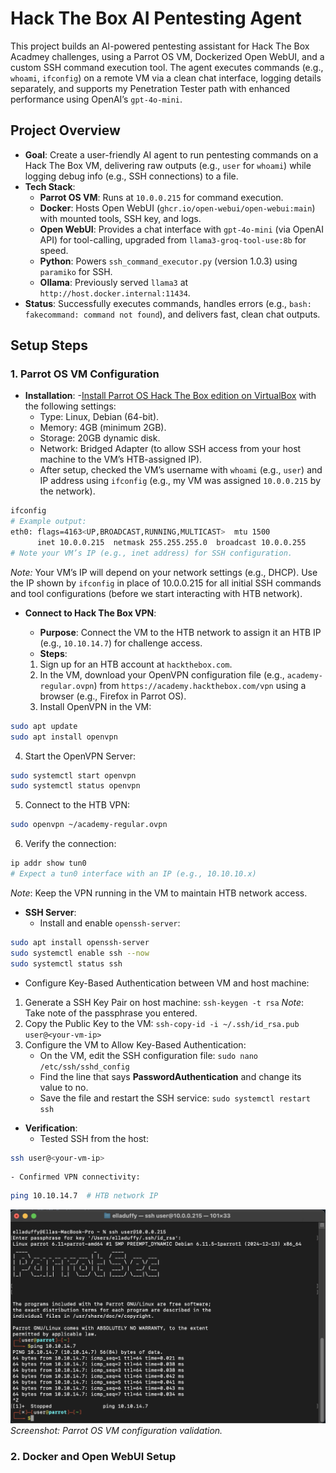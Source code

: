 # Hack The Box AI Pentesting Agent

This project builds an AI-powered pentesting assistant for Hack The Box Acadmey challenges, using a Parrot OS VM, Dockerized Open WebUI, and a custom SSH command execution tool. The agent executes commands (e.g., `whoami`, `ifconfig`) on a remote VM via a clean chat interface, logging details separately, and supports my Penetration Tester path with enhanced performance using OpenAI’s `gpt-4o-mini`.

## Project Overview
- **Goal**: Create a user-friendly AI agent to run pentesting commands on a Hack The Box VM, delivering raw outputs (e.g., `user` for `whoami`) while logging debug info (e.g., SSH connections) to a file.
- **Tech Stack**:
    - **Parrot OS VM**: Runs at `10.0.0.215` for command execution.
    - **Docker**: Hosts Open WebUI (`ghcr.io/open-webui/open-webui:main`) with mounted tools, SSH key, and logs.
    - **Open WebUI**: Provides a chat interface with `gpt-4o-mini` (via OpenAI API) for tool-calling, upgraded from `llama3-groq-tool-use:8b` for speed.
    - **Python**: Powers `ssh_command_executor.py` (version 1.0.3) using `paramiko` for SSH.
    - **Ollama**: Previously served `llama3` at `http://host.docker.internal:11434`.
- **Status**: Successfully executes commands, handles errors (e.g., `bash: fakecommand: command not found`), and delivers fast, clean chat outputs.

## Setup Steps
### 1. Parrot OS VM Configuration
- **Installation**: 
  -[Install Parrot OS Hack The Box edition on VirtualBox](https://help.hackthebox.com/en/articles/6369713-installing-parrot-security-on-a-vm) with the following settings:
    - Type: Linux, Debian (64-bit).
    - Memory: 4GB (minimum 2GB).
    - Storage: 20GB dynamic disk.
    - Network: Bridged Adapter (to allow SSH access from your host machine to the VM’s HTB-assigned IP).
  - After setup, checked the VM’s username with `whoami` (e.g., `user`) and IP address using `ifconfig` (e.g., my VM was assigned `10.0.0.215` by the network).
```bash
ifconfig
# Example output:
eth0: flags=4163<UP,BROADCAST,RUNNING,MULTICAST>  mtu 1500
      inet 10.0.0.215  netmask 255.255.255.0  broadcast 10.0.0.255
# Note your VM’s IP (e.g., inet address) for SSH configuration.
```
_Note:_ Your VM’s IP will depend on your network settings (e.g., DHCP). Use the IP shown by `ifconfig` in place of 10.0.0.215 for all initial SSH commands and tool configurations (before we start interacting with HTB network).

- **Connect to Hack The Box VPN**: 
  - **Purpose**: Connect the VM to the HTB network to assign it an HTB IP (e.g., `10.10.14.7`) for challenge access.
  - **Steps**:
  
  1. Sign up for an HTB account at `hackthebox.com`.
  2. In the VM, download your OpenVPN configuration file (e.g., `academy-regular.ovpn`) from `https://academy.hackthebox.com/vpn` using a browser (e.g., Firefox in Parrot OS).
  3. Install OpenVPN in the VM:
```bash
sudo apt update
sudo apt install openvpn
```
  4. Start the OpenVPN Server:
```bash
sudo systemctl start openvpn
sudo systemctl status openvpn
```
  5. Connect to the HTB VPN:
```bash
sudo openvpn ~/academy-regular.ovpn
```
  6. Verify the connection:
```bash
ip addr show tun0
# Expect a tun0 interface with an IP (e.g., 10.10.10.x)
```
_Note_: Keep the VPN running in the VM to maintain HTB network access.

- **SSH Server**: 
  - Install and enable `openssh-server`:
```bash
sudo apt install openssh-server
sudo systemctl enable ssh --now
sudo systemctl status ssh
```
  - Configure Key-Based Authentication between VM and host machine:
  1. Generate a SSH Key Pair on host machine: `ssh-keygen -t rsa`
  _Note_: Take note of the passphrase you entered. 
  2. Copy the Public Key to the VM: `ssh-copy-id -i ~/.ssh/id_rsa.pub user@<your-vm-ip>`
  3. Configure the VM to Allow Key-Based Authentication:
      - On the VM, edit the SSH configuration file: `sudo nano /etc/ssh/sshd_config`
      - Find the line that says **PasswordAuthentication** and change its value to no.
      - Save the file and restart the SSH service: `sudo systemctl restart ssh`

- **Verification**: 
    - Tested SSH from the host:
```bash
ssh user@<your-vm-ip>
```
    - Confirmed VPN connectivity:
```bash
ping 10.10.14.7  # HTB network IP
```
![WM SSH Setup](images/parrot-ssh-verification.png)
*Screenshot: Parrot OS VM configuration validation.*

### 2. Docker and Open WebUI Setup
